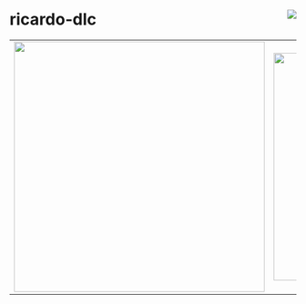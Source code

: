 # ricardo-dlc <img align='right' src="https://komarev.com/ghpvc/?username=ricardo-dlc&style=flat-square">

<center>
  <table align="center">
    <tr>
      <td>
        <img width="440px" align="center" src="https://github-readme-stats.vercel.app/api?username=ricardo-dlc&show_icons=true&count_private=true&theme=vue-dark&hide_border=true" />
      </td>
      <td>
        <img width="400px" align="center" src="https://github-readme-stats.vercel.app/api/top-langs/?username=ricardo-dlc&hide=html,css,scss,less&layout=compact&count_private=true&hide_border=true" />
      </td>
    </tr>
  </table>
</center>

<!--
**ricardo-dlc/ricardo-dlc** is a ✨ _special_ ✨ repository because its `README.md` (this file) appears on your GitHub profile.

Here are some ideas to get you started:

- 🔭 I’m currently working on ...
- 🌱 I’m currently learning ...
- 👯 I’m looking to collaborate on ...
- 🤔 I’m looking for help with ...
- 💬 Ask me about ...
- 📫 How to reach me: ...
- 😄 Pronouns: ...
- ⚡ Fun fact: ...
-->
